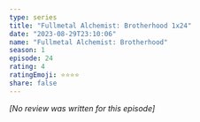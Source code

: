 ```yaml
---
type: series
title: "Fullmetal Alchemist: Brotherhood 1x24"
date: "2023-08-29T23:10:06"
name: "Fullmetal Alchemist: Brotherhood"
season: 1
episode: 24
rating: 4
ratingEmoji: ⭐️⭐️⭐️⭐️
share: false
---
```


_[No review was written for this episode]_
